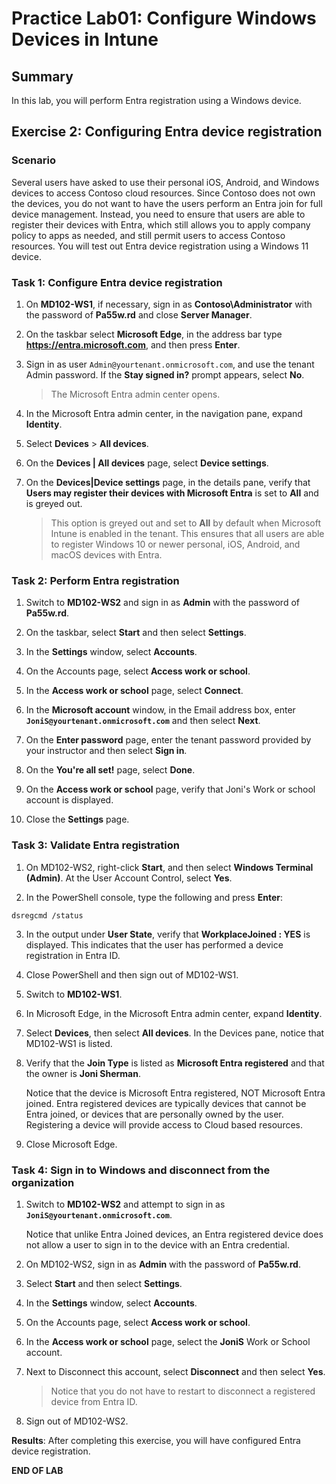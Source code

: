 # Practice Lab01: Configure Windows Devices in Intune

## Summary

In this lab, you will perform Entra registration using a Windows device.

## Exercise 2: Configuring Entra device registration

### Scenario

Several users have asked to use their personal iOS, Android, and Windows devices to access Contoso cloud resources. Since Contoso does not own the devices, you do not want to have the users perform an Entra join for full device management. Instead, you need to ensure that users are able to register their devices with Entra, which still allows you to apply company policy to apps as needed, and still permit users to access Contoso resources. You will test out Entra device registration using a Windows 11 device.

### Task 1: Configure Entra device registration

1. On **MD102-WS1**, if necessary, sign in as **Contoso\\Administrator** with the password of **Pa55w.rd** and close **Server Manager**.

2. On the taskbar select **Microsoft Edge**, in the address bar type **https://entra.microsoft.com**, and then press **Enter**.

3. Sign in as user `Admin@yourtenant.onmicrosoft.com`, and use the tenant Admin password. If the **Stay signed in?** prompt appears, select **No**. 

   > The Microsoft Entra admin center opens.

4. In the Microsoft Entra admin center, in the navigation pane, expand **Identity**.

5. Select **Devices** > **All devices**. 

6. On the **Devices | All devices** page, select **Device settings**.

7. On the **Devices|Device settings** page, in the details pane, verify that **Users may register their devices with Microsoft Entra** is set to **All** and is greyed out.

   > This option is greyed out and set to **All** by default when Microsoft Intune is enabled in the tenant. This ensures that all users are able to register Windows 10 or newer personal, iOS, Android, and macOS devices with Entra.

### Task 2: Perform Entra registration

1. Switch to **MD102-WS2** and sign in as **Admin** with the password of **Pa55w.rd**.

2. On the taskbar, select **Start** and then select **Settings**.

3. In the **Settings** window, select **Accounts**.

4. On the Accounts page, select **Access work or school**.

5. In the **Access work or school** page, select **Connect**.

6. In the **Microsoft account** window, in the Email address box, enter **`JoniS@yourtenant.onmicrosoft.com`** and then select **Next**.

7. On the **Enter password** page, enter the tenant password provided by your instructor and then select **Sign in**.

8. On the **You're all set!** page, select **Done**.

9. On the **Access work or school** page, verify that Joni's Work or school account is displayed.

10. Close the **Settings** page.

### Task 3: Validate Entra registration

1. On MD102-WS2, right-click **Start**, and then select **Windows Terminal (Admin)**. At the User Account Control, select **Yes**.

2. In the PowerShell console, type the following and press **Enter**: 

```
dsregcmd /status
```

3. In the output under **User State**, verify that **WorkplaceJoined : YES** is displayed. This indicates that the user has performed a device registration in Entra ID.

4. Close PowerShell and then sign out of MD102-WS1.

5. Switch to **MD102-WS1**.

6. In Microsoft Edge, in the Microsoft Entra admin center, expand **Identity**.

7. Select **Devices**, then select **All devices**. In the Devices pane, notice that MD102-WS1 is listed. 

8. Verify that the **Join Type** is listed as **Microsoft Entra registered** and that the owner is **Joni Sherman**. 

   Notice that the device is Microsoft Entra registered, NOT Microsoft Entra joined. Entra registered devices are typically devices that cannot be Entra joined, or devices that are personally owned by the user. Registering a device will provide access to Cloud based resources.

9. Close Microsoft Edge.

### Task 4: Sign in to Windows and disconnect from the organization

1. Switch to **MD102-WS2** and attempt to sign in as **`JoniS@yourtenant.onmicrosoft.com`**.

   Notice that unlike Entra Joined devices, an Entra registered device does not allow a user to sign in to the device with an Entra credential. 

2. On MD102-WS2, sign in as **Admin** with the password of **Pa55w.rd**. 

3. Select **Start** and then select **Settings**.

4. In the **Settings** window, select **Accounts**.

5. On the Accounts page, select **Access work or school**.

6. In the **Access work or school** page, select the **JoniS** Work or School account.

7. Next to Disconnect this account, select **Disconnect** and then select **Yes**.

   > Notice that you do not have to restart to disconnect a registered device from Entra ID.

8. Sign out of MD102-WS2.

**Results**: After completing this exercise, you will have configured Entra device registration.

**END OF LAB**